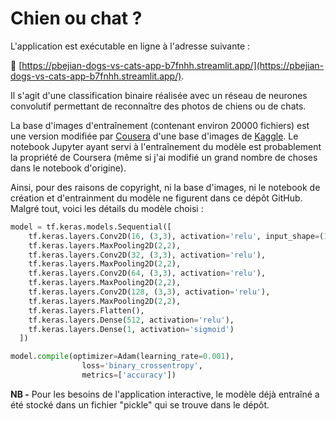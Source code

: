 # Chien ou chat ?

L'application est exécutable en ligne à l'adresse suivante :

🚀 [https://pbejian-dogs-vs-cats-app-b7fnhh.streamlit.app/](https://pbejian-dogs-vs-cats-app-b7fnhh.streamlit.app/).


Il s'agit d'une classification binaire réalisée avec un réseau de neurones 
convolutif permettant de reconnaître des photos de chiens ou de chats.
    
La base d'images d'entraînement (contenant environ 20000 fichiers) est une 
version modifiée par [Cousera](https://www.coursera.org/) d'une base d'images 
de [Kaggle](https://www.kaggle.com/).  Le notebook Jupyter ayant 
servi à l'entraînement du modèle est probablement la propriété de Coursera 
(même si j'ai modifié un grand nombre de choses dans le notebook d'origine). 

Ainsi, pour des raisons de copyright, ni la base d'images, ni le notebook 
de création et d'entrainment du modèle ne figurent dans ce dépôt GitHub. 
Malgré tout, voici les détails du modèle choisi :

```python
model = tf.keras.models.Sequential([ 
    tf.keras.layers.Conv2D(16, (3,3), activation='relu', input_shape=(150, 150, 3)),
    tf.keras.layers.MaxPooling2D(2,2),
    tf.keras.layers.Conv2D(32, (3,3), activation='relu'),
    tf.keras.layers.MaxPooling2D(2,2), 
    tf.keras.layers.Conv2D(64, (3,3), activation='relu'), 
    tf.keras.layers.MaxPooling2D(2,2),
    tf.keras.layers.Conv2D(128, (3,3), activation='relu'), 
    tf.keras.layers.MaxPooling2D(2,2),            
    tf.keras.layers.Flatten(), 
    tf.keras.layers.Dense(512, activation='relu'), 
    tf.keras.layers.Dense(1, activation='sigmoid')  
  ])

model.compile(optimizer=Adam(learning_rate=0.001),
                loss='binary_crossentropy',
                metrics=['accuracy']) 
```

**NB -** Pour les besoins de l'application interactive, le modèle déjà entraîné a été 
stocké dans un fichier "pickle" qui se trouve dans le dépôt.